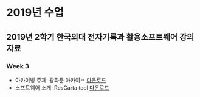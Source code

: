 # 2019년 수업
## 2019년 2학기 한국외대 전자기록과 활용소프트웨어 강의자료
### Week 3
- 아카이빙 주제: 광화문 아카이브 [다운로드](https://github.com/Choi-Francesco/2019-/raw/master/강의/Archive_Plan.hwp)
- 소프트웨어 소개: ResCarta tool [다운로드](https://github.com/Choi-Francesco/2019-/raw/master/강의/ResCarta_Review.hwp)
